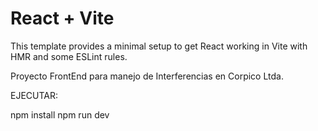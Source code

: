 # React + Vite

This template provides a minimal setup to get React working in Vite with HMR and some ESLint rules.

Proyecto FrontEnd para manejo de Interferencias en Corpico Ltda.

EJECUTAR:

npm install
npm run dev